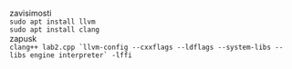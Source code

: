 zavisimosti  
```sudo apt install llvm```  
```sudo apt install clang```  
zapusk  
```clang++ lab2.cpp `llvm-config --cxxflags --ldflags --system-libs --libs engine interpreter` -lffi```
